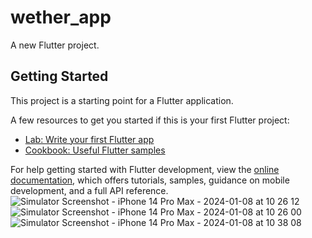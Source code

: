# wether_app

A new Flutter project.

## Getting Started

This project is a starting point for a Flutter application.

A few resources to get you started if this is your first Flutter project:

- [Lab: Write your first Flutter app](https://docs.flutter.dev/get-started/codelab)
- [Cookbook: Useful Flutter samples](https://docs.flutter.dev/cookbook)

For help getting started with Flutter development, view the
[online documentation](https://docs.flutter.dev/), which offers tutorials,
samples, guidance on mobile development, and a full API reference.
![Simulator Screenshot - iPhone 14 Pro Max - 2024-01-08 at 10 26 12](https://github.com/kevinmali/wether_app_AF/assets/132121875/b1f2081b-2cdb-4a21-889f-ab1af8872cc7)
![Simulator Screenshot - iPhone 14 Pro Max - 2024-01-08 at 10 26 00](https://github.com/kevinmali/wether_app_AF/assets/132121875/664f9721-54b2-4624-b72d-21978bbedeee)
![Simulator Screenshot - iPhone 14 Pro Max - 2024-01-08 at 10 38 08](https://github.com/kevinmali/wether_app_AF/assets/132121875/cf01f3e7-eb14-4926-8a2e-3f1dc1530143)
